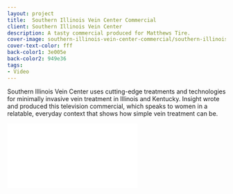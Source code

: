 ```yaml
---
layout: project
title:  Southern Illinois Vein Center Commercial
client: Southern Illinois Vein Center
description: A tasty commercial produced for Matthews Tire.
cover-image: southern-illinois-vein-center-commercial/southern-illinois-vein-center-commercial-cover.jpg
cover-text-color: fff
back-color1: 3e005e
back-color2: 949e36
tags:
- Video
---
```


Southern Illinois Vein Center uses cutting-edge treatments and technologies for minimally invasive vein treatment in Illinois and Kentucky. Insight wrote and produced this television commercial, which speaks to women in a relatable, everyday context that shows how simple vein treatment can be.

<iframe src="//www.youtube.com/embed/F61jAg5InKo" frameborder="0" allowfullscreen></iframe>
